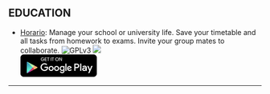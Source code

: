 <!--
    Copyright (C)  2017 PRIMOKORN.
    Permission is granted to copy, distribute and/or modify this document
    under the terms of the GNU Free Documentation License, Version 1.3
    or any later version published by the Free Software Foundation;
    with no Invariant Sections, no Front-Cover Texts, and no Back-Cover Texts.
    A copy of the license is included in the section entitled "GNU
    Free Documentation License".
-->
## EDUCATION

* [Horario](https://forum.xda-developers.com/android/apps-games/app-horario-v0-2-1-t3596660/post72374529#post72374529): Manage your school or university life. Save your timetable and all tasks from homework to exams. Invite your group mates to collaborate.
![GPLv3](https://img.shields.io/badge/License-GPLv3-brightgreen.svg?style=flat-square)
[![](https://img.shields.io/badge/Source-Github-lightgrey.svg?style=flat-square)](https://github.com/XJSHQ/horario)  
[![](Pictures/Google_Play.png)](https://play.google.com/store/apps/details?id=com.artemchep.horario)

***